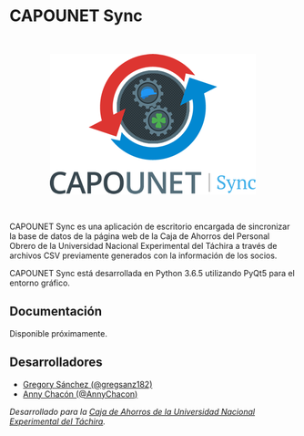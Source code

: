 CAPOUNET Sync
=============

<br>
<p align="center">
  <img src="res/logo_normal.png"/>
</p>
<br>

CAPOUNET Sync es una aplicación de escritorio encargada de sincronizar la base de datos de la página web de la Caja de Ahorros del Personal Obrero de la Universidad Nacional Experimental del Táchira a través de archivos CSV previamente generados con la información de los socios.

CAPOUNET Sync está desarrollada en Python 3.6.5 utilizando PyQt5 para el entorno gráfico.

## Documentación

Disponible próximamente.

## Desarrolladores

* [Gregory Sánchez (@gregsanz182)](https://github.com/gregsanz182)
* [Anny Chacón (@AnnyChacon)](https://github.com/AnnyChacon)

*Desarrollado para la [Caja de Ahorros de la Universidad Nacional Experimental del Táchira](https://capounet.unet.edu.ve/).*